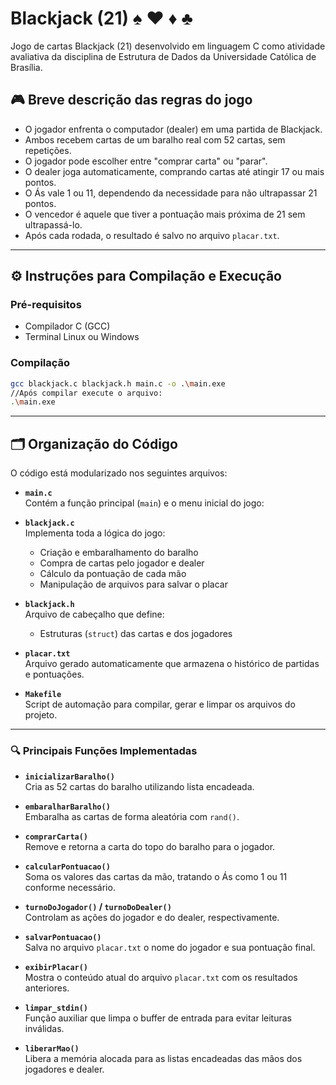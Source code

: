 # Blackjack (21) ♠ ♥ ♦ ♣

Jogo de cartas Blackjack (21) desenvolvido em linguagem C como atividade avaliativa da disciplina de Estrutura de Dados da Universidade Católica de Brasília.

## 🎮 Breve descrição das regras do jogo

- O jogador enfrenta o computador (dealer) em uma partida de Blackjack.
- Ambos recebem cartas de um baralho real com 52 cartas, sem repetições.
- O jogador pode escolher entre "comprar carta" ou "parar".
- O dealer joga automaticamente, comprando cartas até atingir 17 ou mais pontos.
- O Ás vale 1 ou 11, dependendo da necessidade para não ultrapassar 21 pontos.
- O vencedor é aquele que tiver a pontuação mais próxima de 21 sem ultrapassá-lo.
- Após cada rodada, o resultado é salvo no arquivo `placar.txt`.

--- 

## ⚙️ Instruções para Compilação e Execução

### Pré-requisitos
- Compilador C (GCC)
- Terminal Linux ou Windows

### Compilação
```bash
gcc blackjack.c blackjack.h main.c -o .\main.exe
//Após compilar execute o arquivo: 
.\main.exe
```
---
## 🗂️ Organização do Código

O código está modularizado nos seguintes arquivos:

- **`main.c`**  
  Contém a função principal (`main`) e o menu inicial do jogo:

- **`blackjack.c`**  
  Implementa toda a lógica do jogo:
  - Criação e embaralhamento do baralho
  - Compra de cartas pelo jogador e dealer
  - Cálculo da pontuação de cada mão
  - Manipulação de arquivos para salvar o placar

- **`blackjack.h`**  
  Arquivo de cabeçalho que define:
  - Estruturas (`struct`) das cartas e dos jogadores

- **`placar.txt`**  
  Arquivo gerado automaticamente que armazena o histórico de partidas e pontuações.

- **`Makefile`**  
  Script de automação para compilar, gerar e limpar os arquivos do projeto.

---

### 🔍 Principais Funções Implementadas

- **`inicializarBaralho()`**  
  Cria as 52 cartas do baralho utilizando lista encadeada.

- **`embaralharBaralho()`**  
  Embaralha as cartas de forma aleatória com `rand()`.

- **`comprarCarta()`**  
  Remove e retorna a carta do topo do baralho para o jogador.

- **`calcularPontuacao()`**  
  Soma os valores das cartas da mão, tratando o Ás como 1 ou 11 conforme necessário.

- **`turnoDoJogador()` / `turnoDoDealer()`**  
  Controlam as ações do jogador e do dealer, respectivamente.

- **`salvarPontuacao()`**  
  Salva no arquivo `placar.txt` o nome do jogador e sua pontuação final.

- **`exibirPlacar()`**  
  Mostra o conteúdo atual do arquivo `placar.txt` com os resultados anteriores.

- **`limpar_stdin()`**  
  Função auxiliar que limpa o buffer de entrada para evitar leituras inválidas.

- **`liberarMao()`**  
  Libera a memória alocada para as listas encadeadas das mãos dos jogadores e dealer.
